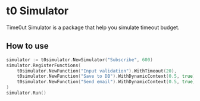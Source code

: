 # t0 Simulator

Time0ut Simulator is a package that help you simulate timeout budget.

## How to use

``` Go
simulator := t0simulator.NewSimulator("Subscribe", 600)
simulator.RegisterFunctions(
    t0simulator.NewFunction("Input validation").WithTimeout(20),
    t0simulator.NewFunction("Save to DB").WithDynamicContext(0.5, true),
    t0simulator.NewFunction("Send email").WithDynamicContext(0.5, true),
)
simulator.Run()
```
